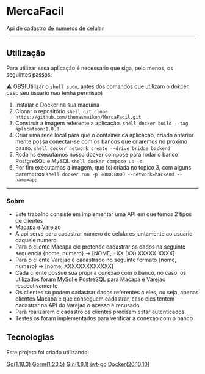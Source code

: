 # MercaFacil
Api de cadastro de numeros de celular

---

## Utilização

Para utilizar essa aplicação é necessario que siga, pelo menos, os seguintes passos:

:warning: OBS(Utilizar o ```shell sudo```, antes dos comandos que utilizam o dokcer, caso seu usuario nao tenha permisao)

1. Instalar o Docker na sua maquina
2. Clonar o repositório
```shell git clone https://github.com/thomasmaikon/MercaFacil.git ```
3. Construir a imagem referente a aplicação. 
```shell docker build --tag aplication:1.0.0 . ```
4. Criar uma rede local para que o container da aplicacao, criado anterior mente possa conectar-se com os bancos que criaremos no proximo passo.
```shell docker network create --drive bridge backend```
1. Rodams executamos nosso docker compose para rodar o banco PostgreSQL e MySQL
```shell docker compose up -d```
6. Por fim executamos a imagem, que foi criada no topico 3, com alguns parametros
```shell docker run -p 8000:8000 --network=backend --name=app```

---

### Sobre

* Este trabalho consiste em implementar uma API em que temos 2 tipos de clientes
* Macapa e Varejao
* A api serve para cadastrar numero de celulares juntamente ao usuario daquele numero
* Para o cliente Macapa ele pretende cadastrar os dados na seguinte sequencia {nome, numero} -> [NOME, +XX (XX) XXXXX-XXXX]
* Para o cliente Varejao é cadastrado no seguinte formato {nome, numero} -> [nome, XXXXXXXXXXXXX]
* Cada cliente possue sua propria conexao com o banco, no caso, os utilizados foram MySql e PostreSQL para Macapa e Varejao respectivamente
* Os clientes so podem cadastrar dados referentes a eles, ou seja, apenas clientes Macapa é que conseguem cadastrar, caso eles tentem cadastrar na API do Varejao o acesso é recusado
* Para realizarem o cadastro os clientes precisam estar autenticados.
* Testes os foram implementados para verificar a conexao com o banco

## Tecnologias

Este projeto foi criado utilizando:

[Go(1.18.3)](https://go.dev/doc/)
[Gorm(1.23.5)](https://github.com/gin-gonic/gin)
[Gin(1.8.1)](https://gorm.io/index.html)
[jwt-go](https://github.com/dgrijalva/jwt-go)
[Docker(20.10.10)](https://docs.docker.com/)
